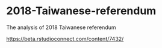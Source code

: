 # 2018-Taiwanese-referendum

The analysis of 2018 Taiwanese referendum

https://beta.rstudioconnect.com/content/7432/
